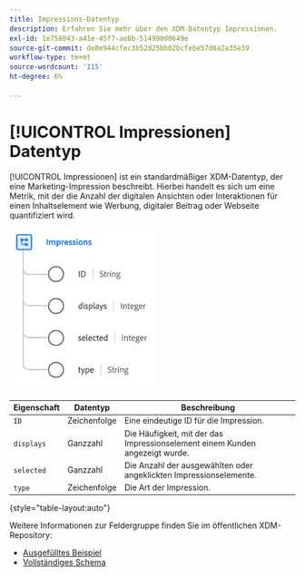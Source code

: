 ```yaml
---
title: Impressions-Datentyp
description: Erfahren Sie mehr über den XDM-Datentyp Impressionen.
exl-id: 1e758043-a41e-45f7-ae8b-514990d0649e
source-git-commit: de8e944cfec3b52d25bb02bcfebe57d6a2a35e39
workflow-type: tm+mt
source-wordcount: '115'
ht-degree: 6%

---
```


# [!UICONTROL Impressionen] Datentyp

[!UICONTROL Impressionen] ist ein standardmäßiger XDM-Datentyp, der eine Marketing-Impression beschreibt. Hierbei handelt es sich um eine Metrik, mit der die Anzahl der digitalen Ansichten oder Interaktionen für einen Inhaltselement wie Werbung, digitaler Beitrag oder Webseite quantifiziert wird.

![](../images/data-types/impressions.png)

| Eigenschaft | Datentyp | Beschreibung |
| --- | --- | --- |
| `ID` | Zeichenfolge | Eine eindeutige ID für die Impression. |
| `displays` | Ganzzahl | Die Häufigkeit, mit der das Impressionselement einem Kunden angezeigt wurde. |
| `selected` | Ganzzahl | Die Anzahl der ausgewählten oder angeklickten Impressionselemente. |
| `type` | Zeichenfolge | Die Art der Impression. |

{style="table-layout:auto"}

Weitere Informationen zur Feldergruppe finden Sie im öffentlichen XDM-Repository:

* [Ausgefülltes Beispiel](https://github.com/adobe/xdm/blob/master/components/datatypes/industry-verticals/impressions.example.1.json)
* [Vollständiges Schema](https://github.com/adobe/xdm/blob/master/components/datatypes/industry-verticals/impressions.schema.json)
